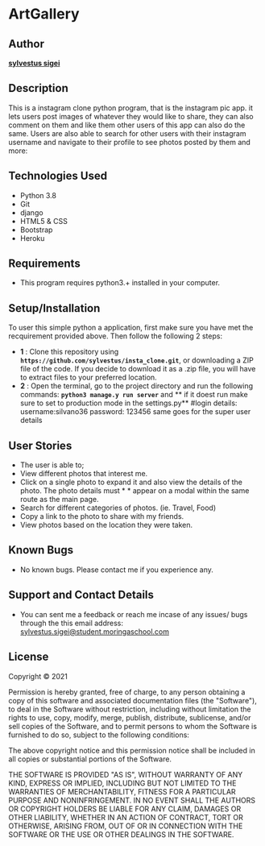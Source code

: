 # ArtGallery
## Author
[**sylvestus sigei**](https://github.com/sylvestus)
## Description
This is a instagram clone python program, that is the instagram pic app. it lets users post images of whatever they would like to share, they can also comment on them and like them other users of this app can also do the same.
Users are also able to search for other users with their instagram username and navigate to their profile to see photos posted by them and more:


## Technologies Used
* Python 3.8
* Git
* django
* HTML5 & CSS
* Bootstrap
* Heroku
## Requirements
* This program requires python3.+ installed in your computer.
## Setup/Installation
To user this simple python a application, first make sure you have met the recquirement provided above.
Then follow the following 2 steps:
* **1** : Clone this repository using **`https://github.com/sylvestus/insta_clone.git`**, or downloading a ZIP file of the code. If you decide  to download it as a .zip file, you will have to extract files to your preferred location.
* **2** : Open the terminal, go to the project directory and run the following commands: **`python3 manage.y run server`** and ** if it doest run make sure to set to production mode in the settings.py** 
#login details: username:silvano36 password: 123456 same goes for the super user details
## User Stories
* The user is able to;
* View different photos that interest me.
* Click on a single photo to expand it and also view the details of the photo. The photo details must * * appear on a modal within the same route as the main page.
* Search for different categories of photos. (ie. Travel, Food)
* Copy a link to the photo to share with my friends.
* View photos based on the location they were taken.


## Known Bugs
* No known bugs. Please contact me if you experience any.
## Support and Contact Details
* You can sent me a feedback or reach me incase of any issues/ bugs through the this email address:
 sylvestus.sigei@student.moringaschool.com
## License
Copyright © 2021

Permission is hereby granted, free of charge, to any person obtaining a copy of this software and associated documentation files (the "Software"), to deal in the Software without restriction, including without limitation the rights to use, copy, modify, merge, publish, distribute, sublicense, and/or sell copies of the Software, and to permit persons to whom the Software is furnished to do so, subject to the following conditions:

The above copyright notice and this permission notice shall be included in all copies or substantial portions of the Software.

THE SOFTWARE IS PROVIDED "AS IS", WITHOUT WARRANTY OF ANY KIND, EXPRESS OR IMPLIED, INCLUDING BUT NOT LIMITED TO THE WARRANTIES OF MERCHANTABILITY, FITNESS FOR A PARTICULAR PURPOSE AND NONINFRINGEMENT. IN NO EVENT SHALL THE AUTHORS OR COPYRIGHT HOLDERS BE LIABLE FOR ANY CLAIM, DAMAGES OR OTHER LIABILITY, WHETHER IN AN ACTION OF CONTRACT, TORT OR OTHERWISE, ARISING FROM, OUT OF OR IN CONNECTION WITH THE SOFTWARE OR THE USE OR OTHER DEALINGS IN THE SOFTWARE.